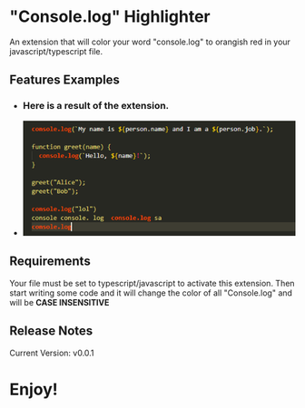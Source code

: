 # "Console.log" Highlighter

An extension that will color your word "console.log" to orangish red in your javascript/typescript file.

## Features Examples

- ### Here is a result of the extension.

- ![sample1](src/sample1.png)

## Requirements

Your file must be set to typescript/javascript to activate this extension.
Then start writing some code and it will change the color of all "Console.log" and will be **CASE INSENSITIVE**

## Release Notes

Current Version: v0.0.1

# **Enjoy!**
